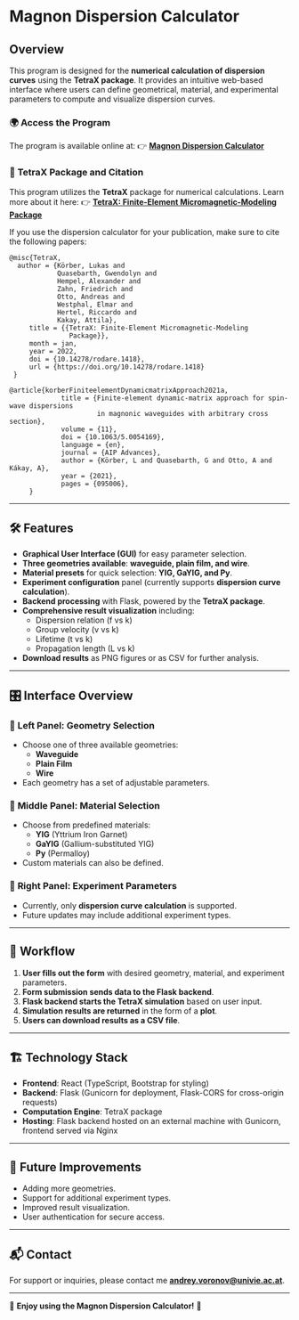 # Magnon Dispersion Calculator

## Overview

This program is designed for the **numerical calculation of dispersion curves** using the **TetraX package**. It provides an intuitive web-based interface where users can define geometrical, material, and experimental parameters to compute and visualize dispersion curves.

### 🌍 **Access the Program**

The program is available online at:
👉 **[Magnon Dispersion Calculator](http://magnondispersion.univie.ac.at/)**

### 🔑 **TetraX Package and Citation**

This program utilizes the **TetraX** package for numerical calculations. Learn more about it here:
👉 **[TetraX: Finite-Element Micromagnetic-Modeling Package](https://www.tetrax.software/)**

If you use the dispersion calculator for your publication, make sure to cite the following papers:

```
@misc{TetraX,
  author = {Körber, Lukas and
            Quasebarth, Gwendolyn and
            Hempel, Alexander and
            Zahn, Friedrich and
            Otto, Andreas and
            Westphal, Elmar and
            Hertel, Riccardo and
            Kakay, Attila},
     title = {{TetraX: Finite-Element Micromagnetic-Modeling
               Package}},
     month = jan,
     year = 2022,
     doi = {10.14278/rodare.1418},
     url = {https://doi.org/10.14278/rodare.1418}
 }

@article{korberFiniteelementDynamicmatrixApproach2021a,
             title = {Finite-element dynamic-matrix approach for spin-wave dispersions
                      in magnonic waveguides with arbitrary cross section},
             volume = {11},
             doi = {10.1063/5.0054169},
             language = {en},
             journal = {AIP Advances},
             author = {Körber, L and Quasebarth, G and Otto, A and Kákay, A},
             year = {2021},
             pages = {095006},
     }
```

---

## 🛠 Features

-   **Graphical User Interface (GUI)** for easy parameter selection.
-   **Three geometries available**: **waveguide, plain film, and wire**.
-   **Material presets** for quick selection: **YIG, GaYIG, and Py**.
-   **Experiment configuration** panel (currently supports **dispersion curve calculation**).
-   **Backend processing** with Flask, powered by the **TetraX package**.
-   **Comprehensive result visualization** including:
    -   Dispersion relation (f vs k)
    -   Group velocity (v vs k)
    -   Lifetime (t vs k)
    -   Propagation length (L vs k)
-   **Download results** as PNG figures or as CSV for further analysis.

---

## 🎛 **Interface Overview**

### 📌 **Left Panel: Geometry Selection**

-   Choose one of three available geometries:
    -   **Waveguide**
    -   **Plain Film**
    -   **Wire**
-   Each geometry has a set of adjustable parameters.

### 📌 **Middle Panel: Material Selection**

-   Choose from predefined materials:
    -   **YIG** (Yttrium Iron Garnet)
    -   **GaYIG** (Gallium-substituted YIG)
    -   **Py** (Permalloy)
-   Custom materials can also be defined.

### 📌 **Right Panel: Experiment Parameters**

-   Currently, only **dispersion curve calculation** is supported.
-   Future updates may include additional experiment types.

---

## 🔄 **Workflow**

1. **User fills out the form** with desired geometry, material, and experiment parameters.
2. **Form submission sends data to the Flask backend**.
3. **Flask backend starts the TetraX simulation** based on user input.
4. **Simulation results are returned** in the form of a **plot**.
5. **Users can download results as a CSV file**.

---

## 🏗 **Technology Stack**

-   **Frontend**: React (TypeScript, Bootstrap for styling)
-   **Backend**: Flask (Gunicorn for deployment, Flask-CORS for cross-origin requests)
-   **Computation Engine**: TetraX package
-   **Hosting**: Flask backend hosted on an external machine with Gunicorn, frontend served via Nginx

---

## 📌 **Future Improvements**

-   Adding more geometries.
-   Support for additional experiment types.
-   Improved result visualization.
-   User authentication for secure access.

---

## 📬 **Contact**

For support or inquiries, please contact me **andrey.voronov@univie.ac.at**.

---

🚀 **Enjoy using the Magnon Dispersion Calculator!** 🎉
